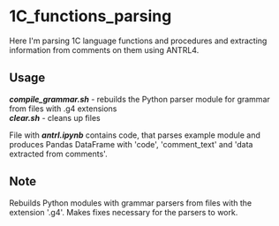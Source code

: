 # 1C_functions_parsing
Here I'm parsing 1C language functions and procedures and extracting information from comments on them using ANTRL4.

## Usage
***compile_grammar.sh*** - rebuilds the Python parser module for grammar from files with .g4 extensions  
***clear.sh*** - cleans up files

File with ***antrl.ipynb*** contains code, that parses example module and produces Pandas DataFrame with 'code', 'comment_text' and 'data extracted from comments'.

## Note
Rebuilds Python modules with grammar parsers from files with the extension '.g4'. Makes fixes necessary for the parsers to work.
